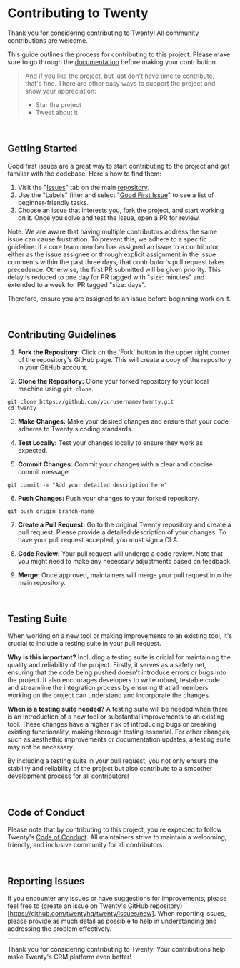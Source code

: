 # Contributing to Twenty


Thank you for considering contributing to Twenty! All community contributions are welcome. 

This guide outlines the process for contributing to this project. Please make sure to go through the [documentation](https://docs.twenty.com) before making your contribution. 


> And if you like the project, but just don't have time to contribute, that's fine. There are other easy ways to support the project and show your appreciation:
> - Star the project
> - Tweet about it


<br>


## Getting Started

Good first issues are a great way to start contributing to the project and get familiar with the codebase. Here's how to find them:

1. Visit the "[Issues](https://github.com/twentyhq/twenty/issues)" tab on the main [repository](https://github.com/twentyhq/twenty).
2. Use the "Labels" filter and select "[Good First Issue](https://github.com/twentyhq/twenty/labels/good%20first%20issue)" to see a list of beginner-friendly tasks.
3. Choose an issue that interests you, fork the project, and start working on it. Once you solve and test the issue, open a PR for review.

Note: We are aware that having multiple contributors address the same issue can cause frustration. To prevent this, we adhere to a specific guideline: if a core team member has assigned an issue to a contributor, either as the issue assignee or through explicit assignment in the issue comments within the past three days, that contributor's pull request takes precedence. Otherwise, the first PR submitted will be given priority. This delay is reduced to one day for PR tagged with "size: minutes" and extended to a week for PR tagged "size: days".

Therefore, ensure you are assigned to an issue before beginning work on it.

<br>


## Contributing Guidelines


1. **Fork the Repository:** Click on the 'Fork' button in the upper right corner of the repository's GitHub page. This will create a copy of the repository in your GitHub account.


2. **Clone the Repository:** Clone your forked repository to your local machine using `git clone`.


```shell
git clone https://github.com/yourusername/twenty.git
cd twenty
```


3. **Make Changes:** Make your desired changes and ensure that your code adheres to Twenty's coding standards.


4. **Test Locally:** Test your changes locally to ensure they work as expected.


5. **Commit Changes:** Commit your changes with a clear and concise commit message.


```shell
git commit -m "Add your detailed description here"
```
6. **Push Changes:** Push your changes to your forked repository.


```shell
git push origin branch-name
```


7. **Create a Pull Request:** Go to the original Twenty repository and create a pull request. Please provide a detailed description of your changes. To have your pull request accepted, you must sign a CLA.


8. **Code Review:** Your pull request will undergo a code review. Note that you might need to make any necessary adjustments based on feedback.


9. **Merge:** Once approved, maintainers will merge your pull request into the main repository.


<br>

## Testing Suite

When working on a new tool or making improvements to an existing tool, it's crucial to include a testing suite in your pull request. 

**Why is this important?** 
Including a testing suite is cricial for maintaining the quality and reliability of the project. Firstly, it serves as a safety net, ensuring that the code being pushed doesn't introduce errors or bugs into the project. It also encourages developers to write robust, testable code and streamline the integration process by ensuring that all members working on the project can understand and incorporate the changes. 

**When is a testing suite needed?**
A testing suite will be needed when there is an introduction of a new tool or substantial improvements to an existing tool. These changes have a higher risk of introducing bugs or breaking existing functionality, making thorough testing essential. For other changes, such as aesthethic improvements or documentation updates, a testing suite may not be necessary. 

By including a testing suite in your pull request, you not only ensure the stability and reliability of the project but also contribute to a smoother development process for all contributors! 

<br>

## Code of Conduct

Please note that by contributing to this project, you're expected to follow Twenty's [Code of Conduct](./CODE_OF_CONDUCT.md). All maintainers strive to maintain a welcoming, friendly, and inclusive community for all contributors.  

<br>

## Reporting Issues

If you encounter any issues or have suggestions for improvements, please feel free to (create an issue on Twenty's GitHub repository)[https://github.com/twentyhq/twenty/issues/new]. When reporting issues, please provide as much detail as possible to help in understanding and addressing the problem effectively.

---

Thank you for considering contributing to Twenty. Your contributions help make Twenty's CRM platform even better!

